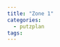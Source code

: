 ```yaml
---
title: "Zone 1"
categories:
  - putzplan
tags:
---
```



<!--stackedit_data:
eyJoaXN0b3J5IjpbLTE5ODUxNTEwMTMsOTg2MjA4MDMzXX0=
-->
